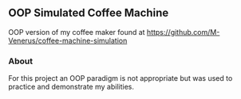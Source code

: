 ## OOP Simulated Coffee Machine
OOP version of my coffee maker found at https://github.com/M-Venerus/coffee-machine-simulation

### About
For this project an OOP paradigm is not appropriate but was used to practice and demonstrate my abilities.